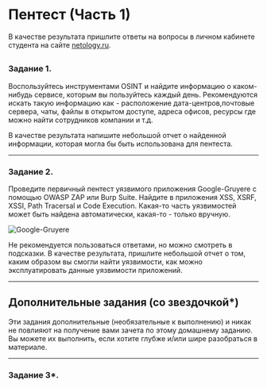 # Пентест (Часть 1)

В качестве результата пришлите ответы на вопросы в личном кабинете студента на сайте [netology.ru](https://netology.ru/).

## 

### Задание 1.

Воспользуйтесь инструментами OSINT и найдите информацию о каком-нибудь сервисе, которым вы пользуйтесь каждый день. Рекомендуются искать такую информацию как - расположение дата-центров,почтовые сервера, чаты, файлы в открытом доступе, адреса офисов, ресурсы где можно найти сотрудников компании и т.д.

В качестве результата напишите небольшой отчет о найденной информации, которая могла бы быть использована для пентеста.

------

### Задание 2.

Проведите первичный пентест уязвимого приложения Google-Gruyere с помощью OWASP ZAP или Burp Suite. Найдите в приложения XSS, XSRF, XSSI, Path Tracersal и Code Execution. Какая-то часть уязвимостей может быть найдена автоматически, какая-то - только вручную. 

![Google-Gruyere](https://google-gruyere.appspot.com/)

Не рекомендуется пользоваться ответами, но можно смотреть в подсказки.
В качестве результата, пришлите небольшой отчет о том, каким образом вы смогли найти уязвимости, как можно эксплуатировать данные уязвимости приложений.

------

## Дополнительные задания (со звездочкой*)

Эти задания дополнительные (необязательные к выполнению) и никак не повлияют на получение вами зачета по этому домашнему заданию. Вы можете их выполнить, если хотите глубже и/или шире разобраться в материале.

------

### Задание 3*.

